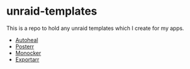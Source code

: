 ﻿# unraid-templates
This is a repo to hold any unraid templates which I create for my apps. 

- [Autoheal](https://github.com/willfarrell/docker-autoheal)
- [Posterr](https://forums.unraid.net/topic/164725-support-posterr/#comment-1415703)
- [Monocker](https://forums.unraid.net/topic/165085-support-monocker/#comment-1417042)
- [Exportarr](https://forums.unraid.net/topic/165092-support-exportarr/#comment-1417074)
